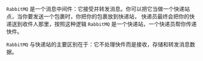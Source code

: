 `RabbitMQ` 是一个消息中间件：它接受并转发消息。你可以把它当做一个快递站点，当你要发送一个包裹时，你把你的包裹放到快递站，
快递员最终会把你的快递送到收件人那里，按照这种逻辑 `RabbitMQ` 是一个快递站，一个快递员帮你传递快件。

`RabbitMQ` 与快递站的主要区别在于：它不处理快件而是接收，存储和转发消息数据。